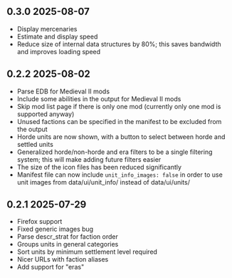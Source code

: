 ## 0.3.0 2025-08-07

- Display mercenaries
- Estimate and display speed
- Reduce size of internal data structures by 80%; this saves bandwidth and improves loading speed

## 0.2.2 2025-08-02

- Parse EDB for Medieval II mods
- Include some abilities in the output for Medieval II mods
- Skip mod list page if there is only one mod (currently only one mod is supported anyway)
- Unused factions can be specified in the manifest to be excluded from the output
- Horde units are now shown, with a button to select between horde and settled units
- Generalized horde/non-horde and era filters to be a single filtering system; this will make adding future filters easier
- The size of the icon files has been reduced significantly
- Manifest file can now include `unit_info_images: false` in order to use unit images from data/ui/unit_info/ instead of data/ui/units/

## 0.2.1 2025-07-29

- Firefox support
- Fixed generic images bug
- Parse descr_strat for faction order
- Groups units in general categories
- Sort units by minimum settlement level required
- Nicer URLs with faction aliases
- Add support for "eras"
